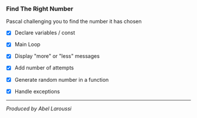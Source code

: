 ### Find The Right Number

Pascal challenging you to find the number it has chosen

- [x] Declare variables / const

- [x] Main Loop

- [x] Display "more" or "less" messages

- [x] Add number of attempts

- [x] Generate random number in a function

- [x] Handle exceptions

---

*Produced by Abel Laroussi*